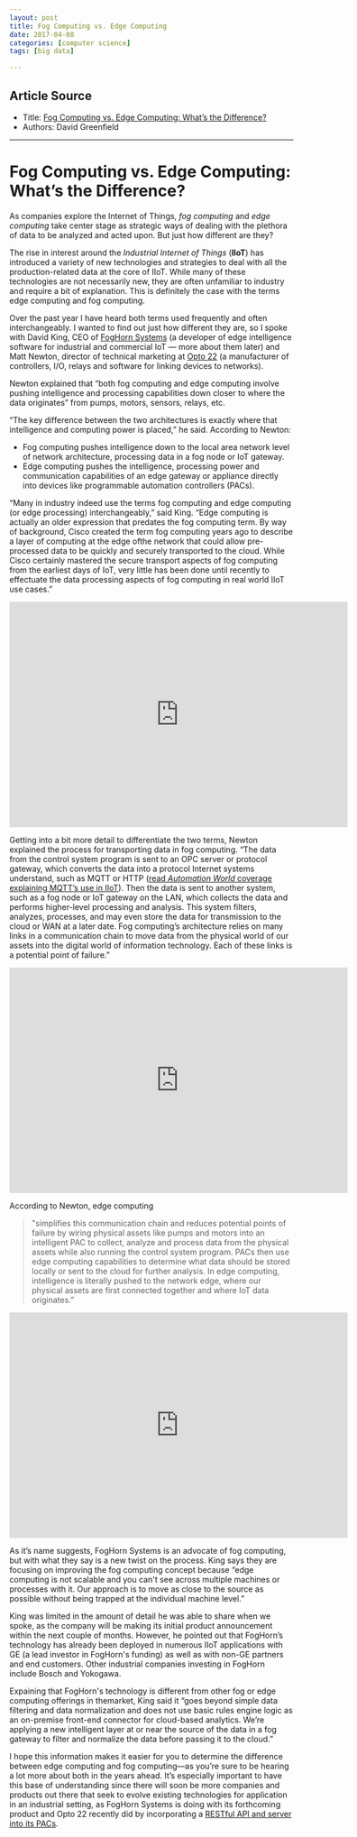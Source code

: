 ```yaml
---
layout: post
title: Fog Computing vs. Edge Computing
date: 2017-04-08
categories: [computer science]
tags: [big data]

---
```



## Article Source

* Title: [Fog Computing vs. Edge Computing: What’s the Difference?](https://www.automationworld.com/fog-computing-vs-edge-computing-whats-difference)
* Authors: David Greenfield

---

Fog Computing vs. Edge Computing: What’s the Difference?
=======================================================

As companies explore the Internet of Things, *fog computing* and *edge computing* take center stage as strategic ways of dealing with the plethora of data to be analyzed and acted upon. But just how different are they?

The rise in interest around the *Industrial Internet of Things* (**IIoT**) has
introduced a variety of new technologies and strategies to deal with all
the production-related data at the core of IIoT. While many of these
technologies are not necessarily new, they are often unfamiliar to
industry and require a bit of explanation. This is definitely the case
with the terms edge computing and fog computing.

Over the past year I have heard both terms used frequently and often
interchangeably. I wanted to find out just how different they are, so I
spoke with David King, CEO of [FogHorn Systems](http://foghorn-systems.com) (a developer of edge intelligence software for industrial and commercial IoT — more about them later) and
Matt Newton, director of technical marketing at [Opto
22](http://opto22.com) (a manufacturer of controllers, I/O, relays and
software for linking devices to networks).

Newton explained that “both fog computing and edge computing involve
pushing intelligence and processing capabilities down closer to where
the data originates” from pumps, motors, sensors, relays, etc.

“The key difference between the two architectures is exactly where that
intelligence and computing power is placed,” he said. According to
Newton:

-   Fog computing pushes intelligence down to the local area network
    level of network architecture, processing data in a fog node or IoT
    gateway.
-   Edge computing pushes the intelligence, processing power and
    communication capabilities of an edge gateway or appliance directly
    into devices like programmable automation controllers (PACs).

“Many in industry indeed use the terms fog computing and edge computing
(or edge processing) interchangeably,” said King. “Edge computing is
actually an older expression that predates the fog computing term. By
way of background, Cisco created the term fog computing years ago to
describe a layer of computing at the edge ofthe network that could allow
pre-processed data to be quickly and securely transported to the cloud.
While Cisco certainly mastered the secure transport aspects of fog
computing from the earliest days of IoT, very little has been done until
recently to effectuate the data processing aspects of fog computing in
real world IIoT use cases.”

<iframe width="600" height="400" src="https://www.youtube.com/embed/pdmyYbdLnkI" frameborder="0" allowfullscreen></iframe>

Getting into a bit more detail to differentiate the two terms, Newton
explained the process for transporting data in fog computing. “The data
from the control system program is sent to an OPC server or protocol
gateway, which converts the data into a protocol Internet systems
understand, such as MQTT or HTTP ([read *Automation World* coverage explaining MQTT’s use in IIoT](http://www.automationworld.com/will-messaging-eliminate-proprietary-protocols)).
Then the data is sent to another system, such as a fog node or IoT
gateway on the LAN, which collects the data and performs higher-level
processing and analysis. This system filters, analyzes, processes, and
may even store the data for transmission to the cloud or WAN at a later
date. Fog computing’s architecture relies on many links in a
communication chain to move data from the physical world of our assets
into the digital world of information technology. Each of these links is
a potential point of failure.”

<iframe width="600" height="400" src="https://www.youtube.com/embed/7AmpvtAtBaE" frameborder="0" allowfullscreen></iframe>

According to Newton, edge computing 

> "simplifies this communication chain and reduces potential points of failure by wiring physical assets like pumps and motors into an intelligent PAC to collect, analyze and process data from the physical assets while also running the control system program. PACs then use edge computing capabilities to determine what data should be stored locally or sent to the cloud for further analysis. In edge computing, intelligence is literally pushed to the network edge, where our physical assets are first connected together and where IoT data originates.”

<iframe width="600" height="400" src="https://www.youtube.com/embed/RjMS15V_7nQ" frameborder="0" allowfullscreen></iframe>

As it’s name suggests, FogHorn Systems is an advocate of fog computing,
but with what they say is a new twist on the process. King says they are
focusing on improving the fog computing concept because “edge computing
is not scalable and you can't see across multiple machines or processes
with it. Our approach is to move as close to the source as possible
without being trapped at the individual machine level.”

King was limited in the amount of detail he was able to share when we
spoke, as the company will be making its initial product announcement
within the next couple of months. However, he pointed out that FogHorn’s
technology has already been deployed in numerous IIoT applications with
GE (a lead investor in FogHorn's funding) as well as with non-GE
partners and end customers. Other industrial companies investing in
FogHorn include Bosch and Yokogawa.

Expaining that FogHorn's technology is different from other fog or edge
computing offerings in themarket, King said it “goes beyond simple data
filtering and data normalization and does not use basic rules engine
logic as an on-premise front-end connector for cloud-based analytics.
We’re applying a new intelligent layer at or near the source of the data
in a fog gateway to filter and normalize the data before passing it to
the cloud.”

I hope this information makes it easier for you to determine the difference between edge computing and fog computing—as you’re sure to be hearing a lot more about both in the years ahead. It’s especially important to have this base of understanding since there will soon be more companies and products out there that seek to evolve existing technologies for application in an industrial setting, as FogHorn Systems is doing with its forthcoming product and Opto 22 recently did by incorporating a [RESTful API and server into its PACs](http://www.automationworld.com/controllers-adapt-changing-industry).


